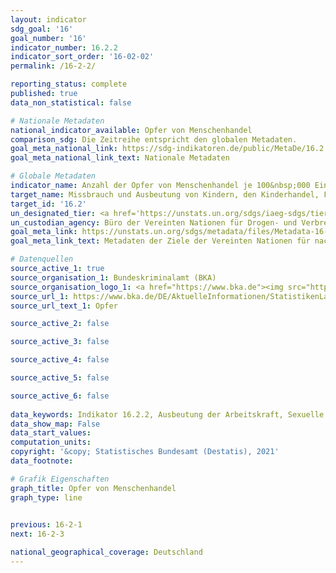```yaml
---
layout: indicator    
sdg_goal: '16'    
goal_number: '16'    
indicator_number: 16.2.2    
indicator_sort_order: '16-02-02'    
permalink: /16-2-2/    

reporting_status: complete    
published: true    
data_non_statistical: false    

# Nationale Metadaten    
national_indicator_available: Opfer von Menschenhandel    
comparison_sdg: Die Zeitreihe entspricht den globalen Metadaten.    
goal_meta_national_link: https://sdg-indikatoren.de/public/MetaDe/16.2.2.pdf    
goal_meta_national_link_text: Nationale Metadaten    

# Globale Metadaten    
indicator_name: Anzahl der Opfer von Menschenhandel je 100&nbsp;000 Einwohner, nach Geschlecht, Alter und Form der Ausbeutung    
target_name: Missbrauch und Ausbeutung von Kindern, den Kinderhandel, Folter und alle Formen von Gewalt gegen Kinder beenden    
target_id: '16.2'    
un_designated_tier: <a href='https://unstats.un.org/sdgs/iaeg-sdgs/tier-classification/' title='Klicken Sie hier um weitere Informationen zur UN-Tier-Klassifikation zu erhalten.'>Tier II</a>    
un_custodian_agency: Büro der Vereinten Nationen für Drogen- und Verbrechensbekämpfung (UNODC)    
goal_meta_link: https://unstats.un.org/sdgs/metadata/files/Metadata-16-02-02.pdf    
goal_meta_link_text: Metadaten der Ziele der Vereinten Nationen für nachhaltige Entwicklung    

# Datenquellen
source_active_1: true
source_organisation_1: Bundeskriminalamt (BKA)
source_organisation_logo_1: <a href="https://www.bka.de"><img src="https://g205sdgs.github.io/sdg-indicators/public/OrgImgDe/bka.png" alt="Logo bka" style="height:60px; width:148px"/></a>
source_url_1: https://www.bka.de/DE/AktuelleInformationen/StatistikenLagebilder/Lagebilder/Menschenhandel/menschenhandel_node.html
source_url_text_1: Opfer

source_active_2: false

source_active_3: false

source_active_4: false

source_active_5: false

source_active_6: false
    
data_keywords: Indikator 16.2.2, Ausbeutung der Arbeitskraft, Sexuelle Ausbeutung, Opfer von Menschenhandel, Büro der Vereinten Nationen für Drogen- und Verbrechensbekämpfung (UNODC)    
data_show_map: False    
data_start_values:     
computation_units:     
copyright: '&copy; Statistisches Bundesamt (Destatis), 2021'    
data_footnote:     

# Grafik Eigenschaften    
graph_title: Opfer von Menschenhandel    
graph_type: line    
    

previous: 16-2-1    
next: 16-2-3    

national_geographical_coverage: Deutschland    
---
```


<span></span>